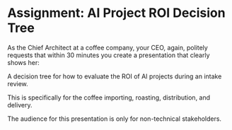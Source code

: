 <!-- filepath: /Users/hiddedesmet/hiddedesmet/iasa/iasa-ai-course/01-foundation/lesson-2/assignment.md -->
# Assignment: AI Project ROI Decision Tree

As the Chief Architect at a coffee company, your CEO, again, politely requests that within 30 minutes you create a presentation that clearly shows her:

A decision tree for how to evaluate the ROI of AI projects during an intake review.

This is specifically for the coffee importing, roasting, distribution, and delivery.

The audience for this presentation is only for non-technical stakeholders.
